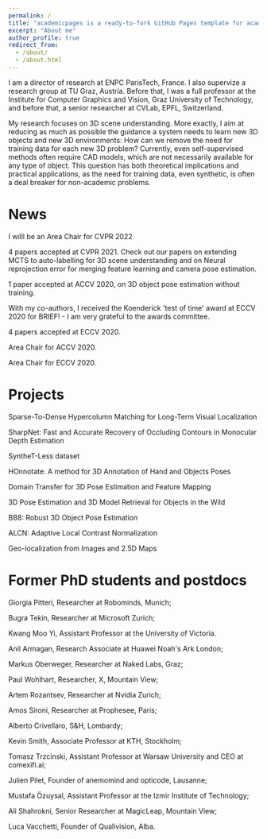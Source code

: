 ```yaml
---
permalink: /
title: "academicpages is a ready-to-fork GitHub Pages template for academic personal websites"
excerpt: "About me"
author_profile: true
redirect_from: 
  - /about/
  - /about.html
---
```


I am a director of research at ENPC ParisTech, France. I also supervize a research group at TU Graz, Austria. Before that, I was a full professor at the Institute for Computer Graphics and Vision, Graz University of Technology, and before that, a senior researcher at CVLab, EPFL, Switzerland.


My research focuses on 3D scene understanding. More exactly, I aim at reducing as much as possible the guidance a system needs to learn new 3D objects and new 3D environments: How can we remove the need for training data for each new 3D problem? Currently, even self-supervised methods often require CAD models, which are not necessarily available for any type of object. This question has both theoretical implications and practical applications, as the need for training data, even synthetic, is often a deal breaker for non-academic problems.


# News

I willl be an Area Chair for CVPR 2022

4 papers accepted at CVPR 2021. Check out our papers on extending MCTS to auto-labelling for 3D scene understanding and on Neural reprojection error for merging feature learning and camera pose estimation.

1 paper accepted at ACCV 2020, on 3D object pose estimation without training.

With my co-authors, I received the Koenderick 'test of time' award at ECCV 2020 for BRIEF! - I am very grateful to the awards committee.

4 papers accepted at ECCV 2020.

Area Chair for ACCV 2020.

Area Chair for ECCV 2020.


# Projects

Sparse-To-Dense Hypercolumn Matching for Long-Term Visual Localization

SharpNet: Fast and Accurate Recovery of Occluding Contours in Monocular Depth Estimation

SyntheT-Less dataset

HOnnotate: A method for 3D Annotation of Hand and Objects Poses

Domain Transfer for 3D Pose Estimation and Feature Mapping

3D Pose Estimation and 3D Model Retrieval for Objects in the Wild

BB8: Robust 3D Object Pose Estimation

ALCN: Adaptive Local Contrast Normalization

Geo-localization from Images and 2.5D Maps


# Former PhD students and postdocs

Giorgia Pitteri, Researcher at Robominds, Munich;

Bugra Tekin, Researcher at Microsoft Zurich;

Kwang Moo Yi, Assistant Professor at the University of Victoria.

Anil Armagan, Research Associate at Huawei Noah's Ark London;

Markus Oberweger, Researcher at Naked Labs, Graz;

Paul Wohlhart, Researcher, X, Mountain View;

Artem Rozantsev, Researcher at Nvidia Zurich;

Amos Sironi, Researcher at Prophesee, Paris;

Alberto Crivellaro, S&H, Lombardy;

Kevin Smith, Associate Professor at KTH, Stockholm;

Tomasz Trzcinski, Assistant Professor at Warsaw University and CEO at comexifi.ai;

Julien Pilet, Founder of anemomind and opticode, Lausanne;

Mustafa Özuysal, Assistant Professor at the Izmir Institute of Technology;

Ali Shahrokni, Senior Researcher at MagicLeap, Mountain View;

Luca Vacchetti, Founder of Qualivision, Alba.

